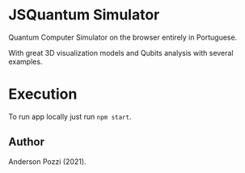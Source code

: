 # JSQuantum Simulator

Quantum Computer Simulator on the browser entirely in Portuguese. 

With great 3D visualization models and Qubits analysis with several examples.

# Execution

To run app locally just run `npm start`.

## Author

Anderson Pozzi (2021).